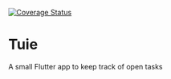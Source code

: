[![Coverage Status](https://coveralls.io/repos/github/lukasmarsoner/Tuie/badge.svg?branch=master)](https://coveralls.io/github/lukasmarsoner/Tuie?branch=master)
# Tuie

A small Flutter app to keep track of open tasks
